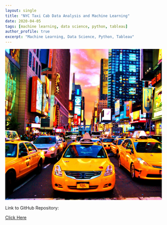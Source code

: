 ```yaml
---
layout: single
title: "NYC Taxi Cab Data Analysis and Machine Learning"
date: 2020-04-05
tags: [machine learning, data science, python, tableau]
author_profile: true
excerpt: "Machine Learning, Data Science, Python, Tableau"
---
```

![New York City Yellow Taxi Cabs](/images/yellow_taxi_cab.jpg "NYC Taxi Cab Data Analysis and Machine Learning")

Link to GitHub Repository:

[Click Here](https://github.com/davidsuffolk/NYC-Taxi-Cab-Analysis-in-Python-and-Tableau)
